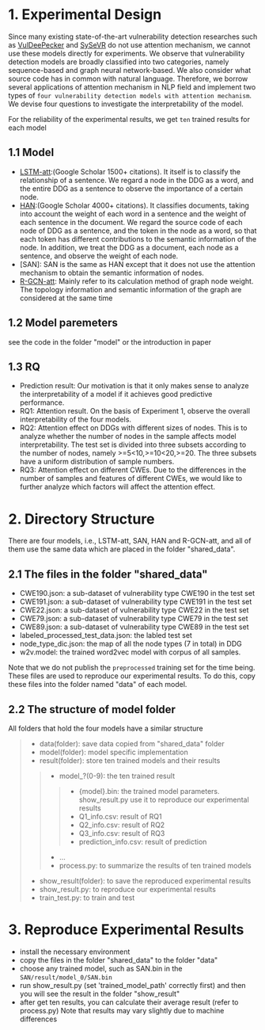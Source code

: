 # 1. Experimental Design
Since many existing state-of-the-art vulnerability detection researches such as [VulDeePecker](https://arxiv.org/abs/1801.01681) and [SySeVR](https://arxiv.org/pdf/1807.06756.pdf) do not use attention mechanism, we cannot use these models directly for experiments. We observe that vulnerability detection models are broadly classified into two categories, namely sequence-based and graph neural network-based. We also consider what source code has in common with natural language. Therefore, we borrow several applications of attention mechanism in NLP field and implement two types of `four vulnerability detection models with attention mechanism`. We devise four questions to investigate the interpretability of the model.

For the reliability of the experimental results, we get `ten` trained results for each model

## 1.1 Model
   * [LSTM-att](https://aclanthology.org/P16-2034.pdf):(Google Scholar 1500+ citations). It itself is to classify the relationship of a sentence. We regard a node in        the DDG as a word, and the entire DDG as a sentence to observe the importance of a certain node.
   * [HAN](https://aclanthology.org/N16-1174.pdf):(Google Scholar 4000+ citations). It classifies documents, taking into account the weight of each word in a sentence      and the weight of each sentence in the document. We regard the source code of each node of DDG as a sentence, and the token in the node as a word, so that each        token has different contributions to the semantic information of the node. In addition, we treat the DDG as a document, each node as a sentence, and observe the        weight of each node.
   * [SAN]: SAN is the same as HAN except that it does not use the attention mechanism to obtain the semantic information of nodes.
   * [R-GCN-att](https://arxiv.org/abs/2109.02527): Mainly refer to its calculation method of graph node weight. The topology information and semantic information of        the graph are considered at the same time
## 1.2 Model paremeters
   see the code in the folder "model" or the introduction in paper
## 1.3 RQ
   * Prediction result: Our motivation is that it only makes sense to analyze the interpretability of a model if it achieves good predictive performance.
   * RQ1: Attention result. On the basis of Experiment 1, observe the overall interpretability of the four models.
   * RQ2: Attention effect on DDGs with different sizes of nodes. This is to analyze whether the number of nodes in the sample affects model interpretability. The test      set is divided into three subsets according to the number of nodes, namely >=5<10,>=10<20,>=20. The three subsets have a uniform distribution of sample numbers.
   * RQ3: Attention effect on different CWEs. Due to the differences in the number of samples and features of different CWEs, we would like to further analyze which        factors will affect the attention effect.

# 2. Directory Structure
There are four models, i.e., LSTM-att, SAN, HAN and R-GCN-att, and all of them use the same data which are placed in the folder "shared_data".
## 2.1 The files in the folder "shared_data"
   * CWE190.json: a sub-dataset of vulnerability type CWE190 in the test set
   * CWE191.json: a sub-dataset of vulnerability type CWE191 in the test set
   * CWE22.json: a sub-dataset of vulnerability type CWE22 in the test set
   * CWE79.json: a sub-dataset of vulnerability type CWE79 in the test set
   * CWE89.json: a sub-dataset of vulnerability type CWE89 in the test set
   * labeled_processed_test_data.json: the labled test set
   * node_type_dic.json: the map of all the node types (7 in total) in DDG
   * w2v.model: the trained word2vec model with corpus of all samples.
   
   Note that we do not publish the `preprocessed` training set for the time being. These files are used to reproduce our experimental results. To do this, 
   copy these files into the folder named "data" of each model.
## 2.2 The structure of model folder
   All folders that hold the four models have a similar structure
   >* data(folder): save data copied from "shared_data" folder
   >* model(folder): model specific implementation
   >* result(folder): store ten trained models and their results
   >>* model_?(0-9): the ten trained result
   >>>* {model}.bin: the trained model parameters. show_result.py use it to reproduce our experimental results
   >>>* Q1_info.csv: result of RQ1
   >>>* Q2_info.csv: result of RQ2
   >>>* Q3_info.csv: result of RQ3
   >>>* prediction_info.csv: result of prediction
   >>* ...
   >>* process.py: to summarize the results of ten trained models
   >* show_result(folder): to save the reproduced experimental results
   >* show_result.py: to reproduce our experimental results
   >* train_test.py: to train and test
# 3. Reproduce Experimental Results
  * install the necessary environment
  * copy the files in the folder "shared_data" to the folder "data"
  * choose any trained model, such as SAN.bin in the `SAN/result/model_0/SAN.bin`
  * run show_result.py (set 'trained_model_path' correctly first) and then you will see the result in the folder "show_result"
  * after get ten results, you can calculate their average result (refer to process.py)
  Note that results may vary slightly due to machine differences
